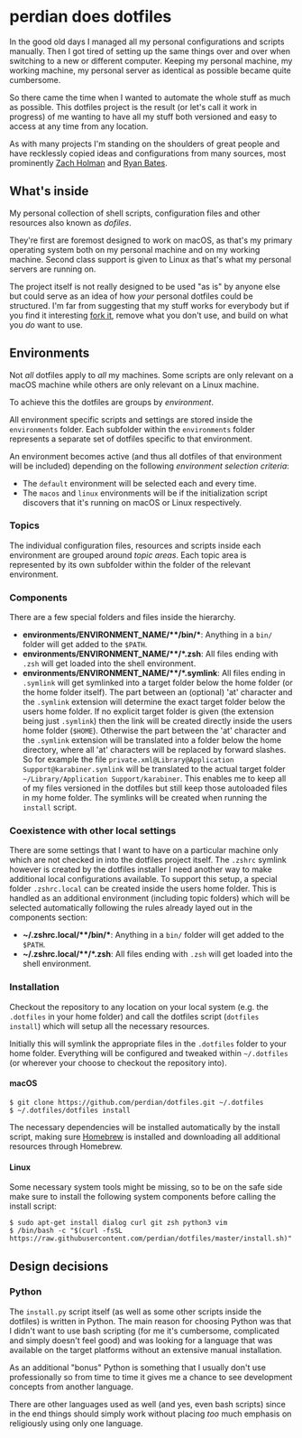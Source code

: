 # perdian does dotfiles

In the good old days I managed all my personal configurations and scripts manually.
Then I got tired of setting up the same things over and over when switching to a new or different computer.
Keeping my personal machine, my working machine, my personal server as identical as possible became quite cumbersome.

So there came the time when I wanted to automate the whole stuff as much as possible.
This dotfiles project is the result (or let's call it work in progress) of me wanting to have all my stuff both versioned and easy to access at any time from any location.

As with many projects I'm standing on the shoulders of great people and have recklessly copied ideas and configurations from many sources, most prominently [Zach Holman](https://github.com/holman/dotfiles) and [Ryan Bates](https://github.com/ryanb/dotfiles).

## What's inside

My personal collection of shell scripts, configuration files and other resources also known as *dofiles*.

They're first are foremost designed to work on macOS, as that's my primary operating system both on my personal machine and on my working machine. Second class support is given to Linux as that's what my personal servers are running on.

The project itself is not really designed to be used "as is" by anyone else but could serve as an idea of how *your* personal dotfiles could be structured. I'm far from suggesting that my stuff works for everybody but if you find it interesting [fork it](https://github.com/perdian/dotfiles/fork), remove what you don't use, and build on what you *do* want to use.

## Environments

Not *all* dotfiles apply to *all* my machines.
Some scripts are only relevant on a macOS machine while others are only relevant on a Linux machine.

To achieve this the dotfiles are groups by *environment*.

All environment specific scripts and settings are stored inside the `environments` folder. Each subfolder within the `environments` folder represents a separate set of dotfiles specific to that environment.

An environment becomes active (and thus all dotfiles of that environment will be included) depending on the following *environment selection criteria*:

- The `default` environment will be selected each and every time.
- The `macos` and `linux` environments will be if the initialization script discovers that it's running on macOS or Linux respectively.

### Topics

The individual configuration files, resources and scripts inside each environment are grouped around *topic areas*.
Each topic area is represented by its own subfolder within the folder of the relevant environment.

### Components

There are a few special folders and files inside the hierarchy.

- **environments/ENVIRONMENT_NAME/\*\*/bin/\***: Anything in a `bin/` folder will get added to the `$PATH`.
- **environments/ENVIRONMENT_NAME/\*\*/\*.zsh**: All files ending with `.zsh` will get loaded into the shell environment.
- **environments/ENVIRONMENT_NAME/\*\*/\*.symlink**: All files ending in `.symlink` will get symlinked into a target folder below the home folder (or the home folder itself). The part between an (optional) 'at' character and the `.symlink` extension will determine the exact target folder below the users home folder. If no explicit target folder is given (the extension being just `.symlink`) then the link will be created directly inside the users home folder (`$HOME`). Otherwise the part between the 'at' character and the `.symlink` extension will be translated into a folder below the home directory, where all 'at' characters will be replaced by forward slashes. So for example the file `private.xml@Library@Application Support@karabiner.symlink` will be translated to the actual target folder `~/Library/Application Support/karabiner`. This enables me to keep all of my files versioned in the dotfiles but still keep those autoloaded files in my home folder. The symlinks will be created when running the `install` script.

### Coexistence with other local settings

There are some settings that I want to have on a particular machine only which are not checked in into the dotfiles project itself.
The `.zshrc` symlink however is created by the dotfiles installer I need another way to make additional local configurations available.
To support this setup, a special folder `.zshrc.local` can be created inside the users home folder.
This is handled as an additional environment (including topic folders) which will be selected automatically following the rules already layed out in the components section:

- **~/.zshrc.local/\*\*/bin/\***: Anything in a `bin/` folder will get added to the `$PATH`.
- **~/.zshrc.local/\*\*/\*.zsh**: All files ending with `.zsh` will get loaded into the shell environment.

### Installation

Checkout the repository to any location on your local system (e.g. the `.dotfiles` in your home folder) and call the dotfiles script (`dotfiles install`) which will setup all the necessary resources.

Initially this will symlink the appropriate files in the `.dotfiles` folder to your home folder.
Everything will be configured and tweaked within `~/.dotfiles` (or wherever your choose to checkout the repository into).

#### macOS

```shell
$ git clone https://github.com/perdian/dotfiles.git ~/.dotfiles
$ ~/.dotfiles/dotfiles install
```

The necessary dependencies will be installed automatically by the install script, making sure [Homebrew](https://brew.sh/index) is installed and downloading all additional resources through Homebrew.

#### Linux

Some necessary system tools might be missing, so to be on the safe side make sure to install the following system components before calling the install script:

```shell
$ sudo apt-get install dialog curl git zsh python3 vim
$ /bin/bash -c "$(curl -fsSL https://raw.githubusercontent.com/perdian/dotfiles/master/install.sh)"
```

## Design decisions

### Python

The `install.py` script itself (as well as some other scripts inside the dotfiles) is written in Python.
The main reason for choosing Python was that I didn't want to use bash scripting (for me it's cumbersome, complicated and simply doesn't feel good) and was looking for a language that was available on the target platforms without an extensive manual installation.

As an additional "bonus" Python is something that I usually don't use professionally so from time to time it gives me a chance to see development concepts from another language.

There are other languages used as well (and yes, even bash scripts) since in the end things should simply work without placing *too* much emphasis on religiously using only one language.

